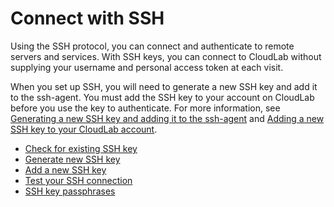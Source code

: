 # Connect with SSH 

Using the SSH protocol, you can connect and authenticate to remote servers and services. With SSH keys, you can connect to CloudLab without supplying your username and personal access token at each visit.

When you set up SSH, you will need to generate a new SSH key and add it to the ssh-agent. You must add the SSH key to your account on CloudLab before you use the key to authenticate. For more information, see [Generating a new SSH key and adding it to the ssh-agent](generate-windows-openssh.md) and [Adding a new SSH key to your CloudLab account](add-cloudlab-windows-openssh.md).

- [Check for existing SSH key](existing-windows-openssh.md)
- [Generate new SSH key](generate-windows-openssh.md)
- [Add a new SSH key](add-cloudlab-windows-openssh.md)
- [Test your SSH connection](test-windows-openssh.md)
- [SSH key passphrases](passphrases-windows-openssh.md)